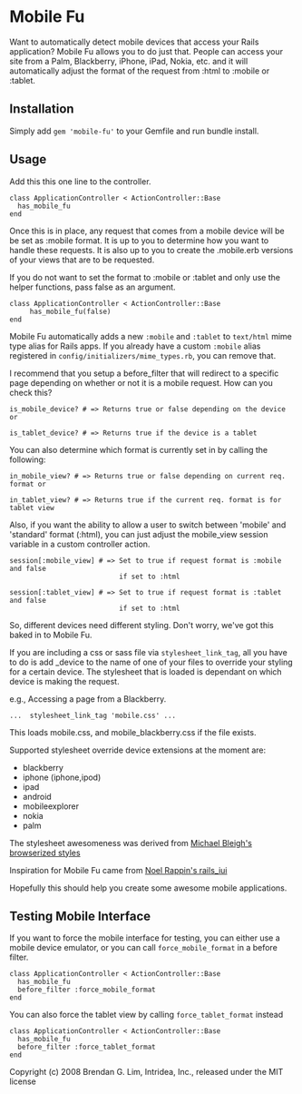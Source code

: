 Mobile Fu
=========

Want to automatically detect mobile devices that access your Rails application?
Mobile Fu allows you to do just that.  People can access your site from a Palm,
Blackberry, iPhone, iPad, Nokia, etc. and it will automatically adjust the format
of the request from :html to :mobile or :tablet.

Installation
------------

Simply add `gem 'mobile-fu'` to your Gemfile and run bundle install.

Usage
-----

Add this this one line to the controller.

    class ApplicationController < ActionController::Base
      has_mobile_fu
    end

Once this is in place, any request that comes from a mobile device will be be
set as :mobile format.  It is up to you to determine how you want to handle
these requests.  It is also up to you to create the .mobile.erb versions of
your views that are to be requested.

If you do not want to set the format to :mobile or :tablet and only use the 
helper functions, pass false as an argument.

    class ApplicationController < ActionController::Base
         has_mobile_fu(false)
    end



Mobile Fu automatically adds a new `:mobile` and `:tablet` to `text/html` mime type 
alias for Rails apps. If you already have a custom `:mobile` alias registered in 
`config/initializers/mime_types.rb`, you can remove that.

I recommend that you setup a before_filter that will redirect to a specific page
depending on whether or not it is a mobile request.  How can you check this?

    is_mobile_device? # => Returns true or false depending on the device or

    is_tablet_device? # => Returns true if the device is a tablet

You can also determine which format is currently set in by calling the following:

    in_mobile_view? # => Returns true or false depending on current req. format or

    in_tablet_view? # => Returns true if the current req. format is for tablet view

Also, if you want the ability to allow a user to switch between 'mobile' and
'standard' format (:html), you can just adjust the mobile_view session variable
in a custom controller action.

    session[:mobile_view] # => Set to true if request format is :mobile and false
                               if set to :html

    session[:tablet_view] # => Set to true if request format is :tablet and false
                               if set to :html

So, different devices need different styling.  Don't worry, we've got this
baked in to Mobile Fu.

If you are including a css or sass file via `stylesheet_link_tag`, all you have
to do is add _device to the name of one of your files to override your styling
for a certain device.  The stylesheet that is loaded is dependant on which device
is making the request.

  e.g., Accessing a page from a Blackberry.

    ...  stylesheet_link_tag 'mobile.css' ...

  This loads mobile.css, and mobile_blackberry.css if the file exists.

Supported stylesheet override device extensions at the moment are:

  * blackberry
  * iphone (iphone,ipod)
  * ipad
  * android
  * mobileexplorer
  * nokia
  * palm

The stylesheet awesomeness was derived from [Michael Bleigh's browserized styles](http://www.intridea.com/2007/12/9/announcing-browserized-styles)

Inspiration for Mobile Fu came from [Noel Rappin's rails_iui](http://blogs.pathf.com/agileajax/2008/05/rails-developme.html)

Hopefully this should help you create some awesome mobile applications.

Testing Mobile Interface
------------------------

If you want to force the mobile interface for testing, you can either use a
mobile device emulator, or you can call `force_mobile_format` in a before filter.

    class ApplicationController < ActionController::Base
      has_mobile_fu
      before_filter :force_mobile_format
    end

You can also force the tablet view by calling `force_tablet_format` instead

    class ApplicationController < ActionController::Base
      has_mobile_fu
      before_filter :force_tablet_format
    end

Copyright (c) 2008 Brendan G. Lim, Intridea, Inc., released under the MIT license
